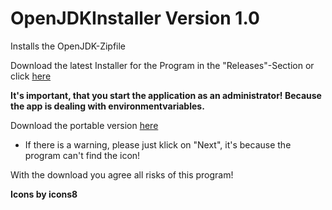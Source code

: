 # OpenJDKInstaller Version 1.0
Installs the OpenJDK-Zipfile

Download the latest Installer for the Program in the "Releases"-Section or click [here](https://github.com/MaxPra/OpenJDKInstaller/releases/download/1.0/OpenJDKInstaller_Setup.exe)

**It's important, that you start the application as an administrator! Because the app is dealing with environmentvariables.**

Download the portable version [here](https://github.com/MaxPra/OpenJDKInstaller/blob/master/bin/Debug/OpenJDKInstaller.exe?raw=true)
- If there is a warning, please just klick on "Next", it's because the program can't find the icon!

With the download you agree all risks of this program!


**Icons by icons8**
